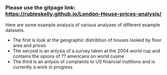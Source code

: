 ### Please use the gitpage link: https://rubleskelly.github.io/London-House-prices-analysis/



Here are some example analysis of various analyses of different example datasets.

- The first is look at the geographic distribtion of houses looked by floor area and prices
- The second is an anlysis of a survey taken at the 2004 world cup and contains the opions of ?? americans on world cusine
- The third is an anlysis of complaints to US financial institions and is currently a work in progress
